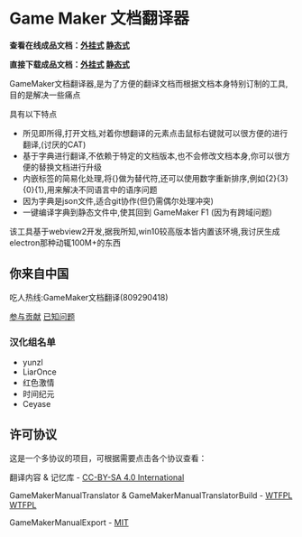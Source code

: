 # Game Maker 文档翻译器

**查看在线成品文档：[外挂式](https://manual-plugged.gm-cn.top/) [静态式](https://manual-static.gm-cn.top/)**

**直接下载成品文档：[外挂式](https://ghproxy.com/https://github.com/GamemakerChina/GameMaker-maunl-zh/archive/refs/heads/plugged.zip) [静态式](https://ghproxy.com/https://github.com/GamemakerChina/GameMaker-maunl-zh/archive/refs/heads/static.zip)** 

GameMaker文档翻译器,是为了方便的翻译文档而根据文档本身特别订制的工具,目的是解决一些痛点

具有以下特点

- 所见即所得,打开文档,对着你想翻译的元素点击鼠标右键就可以很方便的进行翻译,(讨厌的CAT)
- 基于字典进行翻译,不依赖于特定的文档版本,也不会修改文档本身,你可以很方便的替换文档进行升级
- 内嵌标签的简易化处理,将{}做为替代符,还可以使用数字重新排序,例如{2}{3}{0}{1},用来解决不同语言中的语序问题
- 因为字典是json文件,适合git协作(但仍需偶尔处理冲突)
- 一键编译字典到静态文件中,使其回到 GameMaker F1 (因为有跨域问题)

该工具基于webview2开发,据我所知,win10较高版本皆内置该环境,我讨厌生成electron那种动辄100M+的东西

## 你来自中国

吃人热线:GameMaker文档翻译(809290418)

[参与贡献](docs/contribution.md) [已知问题](docs/knownissues.md)

### 汉化组名单

- yunzl
- LiarOnce
- 红色激情
- 时间纪元
- Ceyase

## 许可协议

这是一个多协议的项目，可根据需要点击各个协议查看：

翻译内容 & 记忆库 - [CC-BY-SA 4.0 International](LICENSE)

GameMakerManualTranslator & GameMakerManualTranslatorBuild - [WTFPL](GameMakerManualTranslator-Project/LICENSE) [WTFPL](GameMakerManualTranslatorBuild-Project/LICENSE)

GameMakerManualExport - [MIT](GameMakerManualExport/LICENSE)
